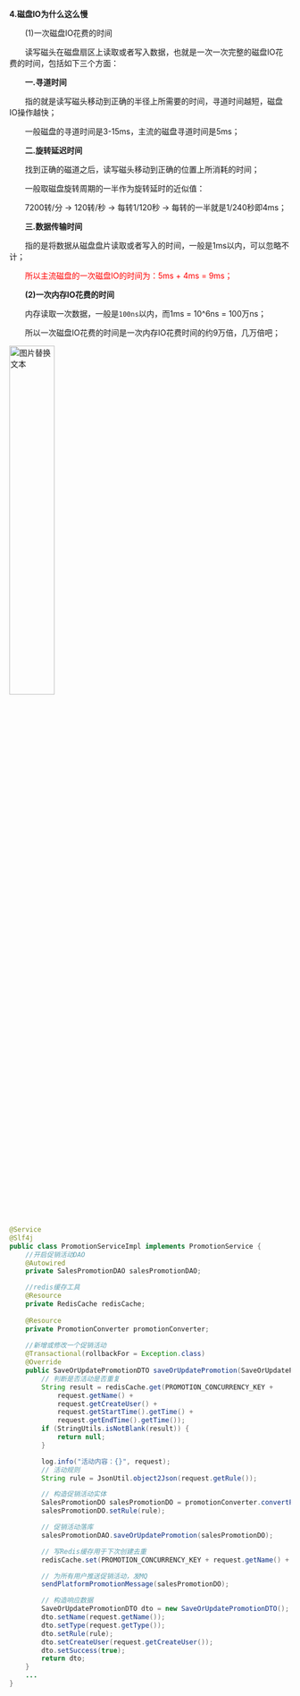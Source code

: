 **4.磁盘IO为什么这么慢**

&emsp;&emsp;(1)一次磁盘IO花费的时间

&emsp;&emsp;读写磁头在磁盘扇区上读取或者写入数据，也就是一次一次完整的磁盘IO花费的时间，包括如下三个方面：

&emsp;&emsp;**一.寻道时间**

&emsp;&emsp;指的就是读写磁头移动到正确的半径上所需要的时间，寻道时间越短，磁盘IO操作越快；

&emsp;&emsp;一般磁盘的寻道时间是3-15ms，主流的磁盘寻道时间是5ms；

&emsp;&emsp;**二.旋转延迟时间**

&emsp;&emsp;找到正确的磁道之后，读写磁头移动到正确的位置上所消耗的时间；

&emsp;&emsp;一般取磁盘旋转周期的一半作为旋转延时的近似值：

&emsp;&emsp;7200转/分 -> 120转/秒 -> 每转1/120秒 -> 每转的一半就是1/240秒即4ms；

&emsp;&emsp;**三.数据传输时间**

&emsp;&emsp;指的是将数据从磁盘盘片读取或者写入的时间，一般是1ms以内，可以忽略不计；

&emsp;&emsp;<font color="red">所以主流磁盘的一次磁盘IO的时间为：5ms + 4ms = 9ms；</font>

&#x9;&#x9;

&emsp;&emsp;**(2)一次内存IO花费的时间**

&emsp;&emsp;内存读取一次数据，一般是`100ns`以内，而1ms = 10^6ns = 100万ns；

&emsp;&emsp;所以一次磁盘IO花费的时间是一次内存IO花费时间的约9万倍，几万倍吧；


<img src="https://user-images.githubusercontent.com/8096557/219956063-56dbfb21-a500-49d6-bb3a-8d44a0b00190.png" alt="图片替换文本" width="40%" height="40%" align="bottom" />

```java
@Service
@Slf4j
public class PromotionServiceImpl implements PromotionService {
    //开启促销活动DAO
    @Autowired
    private SalesPromotionDAO salesPromotionDAO;

    //redis缓存工具
    @Resource
    private RedisCache redisCache;
    
    @Resource
    private PromotionConverter promotionConverter;
    
    //新增或修改一个促销活动
    @Transactional(rollbackFor = Exception.class)
    @Override
    public SaveOrUpdatePromotionDTO saveOrUpdatePromotion(SaveOrUpdatePromotionRequest request) {
    	// 判断是否活动是否重复
    	String result = redisCache.get(PROMOTION_CONCURRENCY_KEY +
            request.getName() +
            request.getCreateUser() +
            request.getStartTime().getTime() +
            request.getEndTime().getTime());
    	if (StringUtils.isNotBlank(result)) {
        	return null;
    	}

    	log.info("活动内容：{}", request);
    	// 活动规则
    	String rule = JsonUtil.object2Json(request.getRule());

    	// 构造促销活动实体
    	SalesPromotionDO salesPromotionDO = promotionConverter.convertPromotionDO(request);
    	salesPromotionDO.setRule(rule);

    	// 促销活动落库
    	salesPromotionDAO.saveOrUpdatePromotion(salesPromotionDO);

    	// 写Redis缓存用于下次创建去重
    	redisCache.set(PROMOTION_CONCURRENCY_KEY + request.getName() + request.getCreateUser() + request.getStartTime().getTime() + request.getEndTime().getTime(), UUID.randomUUID().toString(),30 * 60);

    	// 为所有用户推送促销活动，发MQ
    	sendPlatformPromotionMessage(salesPromotionDO);

    	// 构造响应数据
    	SaveOrUpdatePromotionDTO dto = new SaveOrUpdatePromotionDTO();
    	dto.setName(request.getName());
    	dto.setType(request.getType());
    	dto.setRule(rule);
    	dto.setCreateUser(request.getCreateUser());
    	dto.setSuccess(true);
    	return dto;
    }
    ...
}
```
